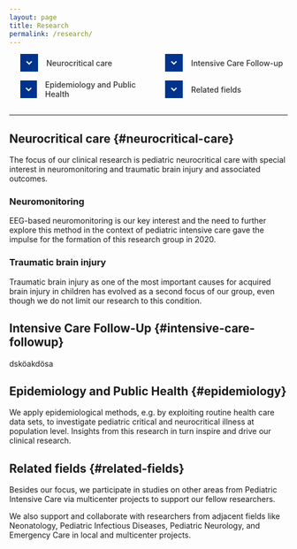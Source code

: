 ```yaml
---
layout: page
title: Research
permalink: /research/
---
```

<style>
a {
  text-decoration: none;
  color: #333;
}
.section-nav ul {
  list-style-type: none;
  padding-left: 0;
  display: flex;
  flex-wrap: wrap;
  justify-content: space-between;
  width: 100%;
  margin: 0;
  padding: 0 20px;
}
.section-nav li {
  margin-bottom: 15px;
  display: flex;
  align-items: center;
  flex: 0 1 48%;  /* Changed to approximately 48% to fit 2 items per row with spacing */
}
.section-nav a {
  display: flex;
  align-items: center;
  font-weight: 500;
}
.nav-icon {
  display: inline-flex;
  justify-content: center;
  align-items: center;
  width: 32px;
  height: 32px;
  background-color: #00338D;
  margin-right: 15px;
}
.nav-icon svg {
  width: 20px;
  height: 20px;
  fill: white;
  stroke: white;
  stroke-width: 1px;
}
</style>
<!-- Navigation Menu -->
<nav class="section-nav">
  <ul>
    <li>
      <div class="nav-icon">
        <svg xmlns="http://www.w3.org/2000/svg" viewBox="0 0 24 24" stroke-width="2">
          <path d="M7.41,8.58L12,13.17L16.59,8.58L18,10L12,16L6,10L7.41,8.58Z"/>
        </svg>
      </div>
      <a href="#neurocritical-care">Neurocritical care</a>
    </li>
    <li>
      <div class="nav-icon">
        <svg xmlns="http://www.w3.org/2000/svg" viewBox="0 0 24 24">
          <path d="M7.41,8.58L12,13.17L16.59,8.58L18,10L12,16L6,10L7.41,8.58Z"/>
        </svg>
      </div>
      <a href="#intensive-care-followup">Intensive Care Follow-up</a>
    </li>
    <li>
      <div class="nav-icon">
        <svg xmlns="http://www.w3.org/2000/svg" viewBox="0 0 24 24">
          <path d="M7.41,8.58L12,13.17L16.59,8.58L18,10L12,16L6,10L7.41,8.58Z"/>
        </svg>
      </div>
      <a href="#epidemiology">Epidemiology and Public Health</a>
    </li>
    <li>
      <div class="nav-icon">
        <svg xmlns="http://www.w3.org/2000/svg" viewBox="0 0 24 24">
          <path d="M7.41,8.58L12,13.17L16.59,8.58L18,10L12,16L6,10L7.41,8.58Z"/>
        </svg>
      </div>
      <a href="#related-fields">Related fields</a>
    </li>
  </ul>
</nav>
<hr>

## Neurocritical care {#neurocritical-care}
The focus of our clinical research is pediatric neurocritical care with special interest in neuromonitoring and traumatic brain injury and associated outcomes.

### Neuromonitoring
EEG-based neuromonitoring is our key interest and the need to further explore this method in the context of pediatric intensive care gave the impulse for the formation of this research group in 2020.

### Traumatic brain injury
Traumatic brain injury as one of the most important causes for acquired brain injury in children has evolved as a second focus of our group, even though we do not limit our research to this condition.

## Intensive Care Follow-Up {#intensive-care-followup}
dsköakdösa

## Epidemiology and Public Health {#epidemiology}
We apply epidemiological methods, e.g. by exploiting routine health care data sets, to investigate pediatric critical and neurocritical illness at population level. Insights from this research in turn inspire and drive our clinical research.

## Related fields {#related-fields}
Besides our focus, we participate in studies on other areas from Pediatric Intensive Care via multicenter projects to support our fellow researchers.

We also support and collaborate with researchers from adjacent fields like Neonatology, Pediatric Infectious Diseases, Pediatric Neurology, and Emergency Care in local and multicenter projects.